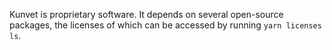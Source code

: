 Kunvet is proprietary software. It depends on several open-source packages,
the licenses of which can be accessed by running `yarn licenses ls`.

